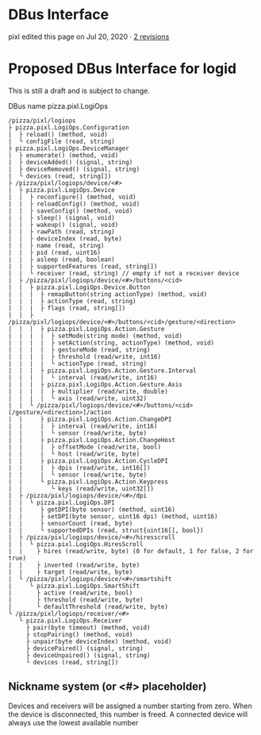 # DBus Interface

pixl edited this page on Jul 20, 2020 · [2 revisions](https://github.com/PixlOne/logiops/wiki/DBus-Interface/_history)

# Proposed DBus Interface for logid

[](https://github.com/PixlOne/logiops/wiki/DBus-Interface#proposed-dbus-interface-for-logid)

This is still a draft and is subject to change.

DBus name pizza.pixl.LogiOps

```
/pizza/pixl/logiops
├ pizza.pixl.LogiOps.Configuration
|  ├ reload() (method, void)
|  └ configFile (read, string)
├ pizza.pixl.LogiOps.DeviceManager
|  ├ enumerate() (method, void)
|  ├ deviceAdded() (signal, string)
|  ├ deviceRemoved() (signal, string)
|  └ devices (read, string[])
├ /pizza/pixl/logiops/device/<#>
|  ├ pizza.pixl.LogiOps.Device
|  |  ├ reconfigure() (method, void)
|  |  ├ reloadConfig() (method, void)
|  |  ├ saveConfig() (method, void)
|  |  ├ sleep() (signal, void)
|  |  ├ wakeup() (signal, void)
|  |  ├ rawPath (read, string)
|  |  ├ deviceIndex (read, byte)
|  |  ├ name (read, string)
|  |  ├ pid (read, uint16)
|  |  ├ asleep (read, boolean)
|  |  ├ supportedFeatures (read, string[])
|  |  └ receiver (read, string) // empty if not a receiver device
|  ├ /pizza/pixl/logiops/device/<#>/buttons/<cid>
|  |  ├ pizza.pixl.LogiOps.Device.Button
|  |  |  ├ remapButton(string actionType) (method, void)
|  |  |  ├ actionType (read, string)
|  |  |  ├ flags (read, string[])
|  |  ├ /pizza/pixl/logiops/device/<#>/buttons/<cid>/gesture/<direction>
|  |  |  ├ pizza.pixl.LogiOps.Action.Gesture
|  |  |  |  ├ setMode(string mode) (method, void)
|  |  |	 |  ├ setAction(string, actionType) (method, void)
|  |  |  |  ├ gestureMode (read, string)
|  |  |  |  ├ threshold (read/write, int16)
|  |  |  |  └ actionType (read, string)
|  |  |  ├ pizza.pixl.LogiOps.Action.Gesture.Interval
|  |  |  |  └ interval (read/write, int16)
|  |  |  ├ pizza.pixl.LogiOps.Action.Gesture.Axis
|  |  |  |  ├ multiplier (read/write, double)
|  |  |  |  └ axis (read/write, uint32)
|  |  └ /pizza/pixl/logiops/device/<#>/buttons/<cid>[/gesture/<direction>]/action
|  |     ├ pizza.pixl.LogiOps.Action.ChangeDPI
|  |     |  ├ interval (read/write, int16)
|  |     |  └ sensor (read/write, byte)
|  |     ├ pizza.pixl.LogiOps.Action.ChangeHost
|  |     |  ├ offsetMode (read/write, bool)
|  |     |  └ host (read/write, byte)
|  |     ├ pizza.pixl.LogiOps.Action.CycleDPI
|  |     |  ├ dpis (read/write, int16[])
|  |     |  └ sensor (read/write, byte)
|  |     └ pizza.pixl.LogiOps.Action.Keypress
|  |        └ keys (read/write, uint32[])
|  ├ /pizza/pixl/logiops/device/<#>/dpi
|  |  └ pizza.pixl.LogiOps.DPI
|  |     ├ getDPI(byte sensor) (method, uint16)
|  |     ├ setDPI(byte sensor, uint16 dpi) (method, uint16)
|  |     ├ sensorCount (read, byte)
|  |     └ supportedDPIs (read, struct{uint16[], bool})
|  ├ /pizza/pixl/logiops/device/<#>/hiresscroll
|  |  └ pizza.pixl.LogiOps.HiresScroll
|  |    ├ hires (read/write, byte) (0 for default, 1 for false, 2 for true)
|  |    ├ inverted (read/write, byte)
|  |    ├ target (read/write, byte)
|  └ /pizza/pixl/logiops/device/<#>/smartshift
|     └ pizza.pixl.LogiOps.SmartShift
|       ├ active (read/write, bool)
|       ├ threshold (read/write, byte)
|       └ defaultThreshold (read/write, byte)
└ /pizza/pixl/logiops/receiver/<#>
   └ pizza.pixl.LogiOps.Receiver
     ├ pair(byte timeout) (method, void)
     ├ stopPairing() (method, void)
     ├ unpair(byte deviceIndex) (method, void)
     ├ devicePaired() (signal, string)
     ├ deviceUnpaired() (signal, string)
     └ devices (read, string[])
```

## Nickname system (or <#> placeholder)

[](https://github.com/PixlOne/logiops/wiki/DBus-Interface#nickname-system-or--placeholder)

Devices and receivers will be assigned a number starting from zero. When the device is disconnected, this number is freed. A connected device will always use the lowest available number

###